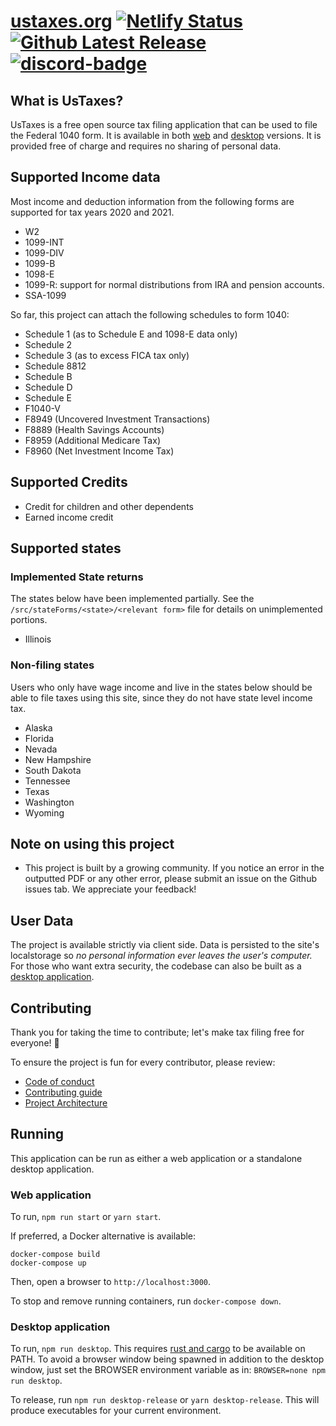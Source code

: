 # [ustaxes.org](//ustaxes.org) [![Netlify Status][netlify-badge]][netlify-url] [![Github Latest Release][release-badge]][github-release] [![discord-badge]][discord-url]

## What is UsTaxes?

UsTaxes is a free open source tax filing application that can be used to file the Federal 1040 form. It is available in both [web](https://ustaxes.org/) and [desktop](#desktop-application) versions. It is provided free of charge and requires no sharing of personal data.

## Supported Income data

Most income and deduction information from the following forms are supported for tax years 2020 and 2021.

- W2
- 1099-INT
- 1099-DIV
- 1099-B
- 1098-E
- 1099-R: support for normal distributions from IRA and pension accounts.
- SSA-1099

So far, this project can attach the following schedules to form 1040:

- Schedule 1 (as to Schedule E and 1098-E data only)
- Schedule 2
- Schedule 3 (as to excess FICA tax only)
- Schedule 8812
- Schedule B
- Schedule D
- Schedule E
- F1040-V
- F8949 (Uncovered Investment Transactions)
- F8889 (Health Savings Accounts)
- F8959 (Additional Medicare Tax)
- F8960 (Net Investment Income Tax)

## Supported Credits

- Credit for children and other dependents
- Earned income credit

## Supported states

### Implemented State returns

The states below have been implemented partially. See the `/src/stateForms/<state>/<relevant form>` file for details on unimplemented portions.

- Illinois

### Non-filing states

Users who only have wage income and live in the states below should be able to file taxes using this site, since they do not have state level income tax.

- Alaska
- Florida
- Nevada
- New Hampshire
- South Dakota
- Tennessee
- Texas
- Washington
- Wyoming

## Note on using this project

- This project is built by a growing community. If you notice an error in the outputted PDF or any other error, please submit an issue on the Github issues tab. We appreciate your feedback!

## User Data

The project is available strictly via client side. Data is persisted to the site's localstorage so _no personal information ever leaves the user's computer._ For those who want extra security, the codebase can also be built as a [desktop application](#desktop-application).

## Contributing

Thank you for taking the time to contribute; let's make tax filing free for everyone! 🎉

To ensure the project is fun for every contributor, please review:

- [Code of conduct](docs/CODE_OF_CONDUCT.md)
- [Contributing guide](docs/CONTRIBUTING.md)
- [Project Architecture](docs/ARCHITECTURE.md)

## Running

This application can be run as either a web application or a standalone desktop application.

### Web application

To run, `npm run start` or `yarn start`.

If preferred, a Docker alternative is available:

```
docker-compose build
docker-compose up
```

Then, open a browser to `http://localhost:3000`.

To stop and remove running containers, run `docker-compose down`.

### Desktop application

To run, `npm run desktop`. This requires [rust and cargo][cargo-docs] to be available on PATH. To avoid a browser window being spawned in addition to the desktop window, just set the BROWSER environment variable as in: `BROWSER=none npm run desktop`.

To release, run `npm run desktop-release` or `yarn desktop-release`. This will produce executables for your current environment.

[netlify-badge]: https://api.netlify.com/api/v1/badges/41efe456-a85d-4fed-9fcf-55fe4d5aa7fa/deploy-status
[netlify-url]: https://app.netlify.com/sites/peaceful-joliot-d51349/deploys
[webview2]: https://developer.microsoft.com/en-us/microsoft-edge/webview2/
[cargo-docs]: https://doc.rust-lang.org/cargo/getting-started/installation.html
[discord-badge]: https://img.shields.io/discord/812156892343828500?logo=Discord
[discord-url]: https://discord.gg/dAaz472mPz
[github-release]: https://github.com/ustaxes/UsTaxes/releases/latest
[release-badge]: https://badgen.net/github/release/ustaxes/ustaxes
